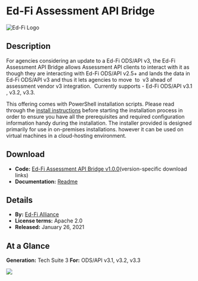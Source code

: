 # Ed-Fi Assessment API Bridge

![Ed-Fi Logo](https://edfidocs.blob.core.windows.net/$web/img/edfi-exchange/technology/image.png)

## Description

For agencies considering an update to a Ed-Fi ODS/API v3, the Ed-Fi Assessment API Bridge allows Assessment API clients to interact with it as though they are interacting with Ed-Fi ODS/API v2.5+ and lands the data in Ed-Fi ODS/API v3 and thus it lets agencies to move  to  v3 ahead of assessment vendor v3 integration.  Currently supports - Ed-Fi ODS/API v3.1 , v3.2, v3.3.

This offering comes with PowerShell installation scripts. Please read through the [install instructions](https://github.com/Ed-Fi-Exchange-OSS/Assessment-API-Bridge/blob/v1.0.0/Installer/docs/Ed-Fi_AssessmentAPIBridgeInstaller.md) before starting the installation process in order to ensure you have all the prerequisites and required configuration information handy during the installation. The installer provided is designed primarily for use in on-premises installations. however it can be used on virtual machines in a cloud-hosting environment.

## Download

* **Code:** [Ed-Fi Assessment API Bridge v1.0.0](https://github.com/Ed-Fi-Exchange-OSS/Assessment-API-Bridge/releases/tag/v1.0.0)(version-specific download links)
* **Documentation:** [Readme](https://github.com/Ed-Fi-Exchange-OSS/Assessment-API-Bridge/tree/v1.0.0)

## Details

* **By:** [Ed-Fi Alliance](https://www.ed-fi.org)
* ****License terms:**** Apache 2.0
* **Released:** January 26, 2021

## **At a Glance**

**Generation:** Tech Suite 3
**For:** ODS/API v3.1, v3.2, v3.3

![](https://edfi.atlassian.net/wiki/plugins/servlet/confluence/placeholder/unknown-macro?name=rate&locale=en_US&version=2)
